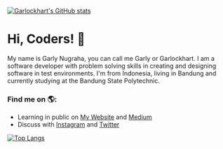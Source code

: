 [![Garlockhart's GitHub stats](https://github-readme-stats.vercel.app/api?username=garlockhart&show_icons=true&theme=tokyonight)](https://github.com/garlockhart/garlockhart)

# Hi, Coders! 👋


My name is Garly Nugraha, you can call me Garly or Garlockhart. I am a software developer with problem solving skills in creating and designing software in test environments. I'm from Indonesia, living in Bandung and currently studying at the Bandung State Polytechnic.


### Find me on 🌎:
- Learning in public on <a href="https://www.garlockhart.com">My Website</a> and <a href="https://medium.com/@garlockhart">Medium</a>
- Discuss with <a href="https://instagram.com/garlockhart">Instagram</a> and <a href="https://twitter.com/garlockhart">Twitter</a>

[![Top Langs](https://github-readme-stats.vercel.app/api/top-langs/?username=garlockhart&layout=compact)](https://github.com/garlockhart/garlockhart)
